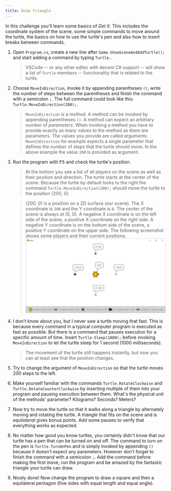 ```yaml
---
title: Draw triangle
---
```


In this challenge you'll learn some basics of *Get It*. This includes the coordinate system of the scene, some simple commands to move around the turtle, the basics on how to use the turtle's pen and also how to insert breaks between commands.

1. Open `Program.cs`, create a new line after `Game.ShowSceneAndAddTurtle();` and start adding a command by typing `Turtle.`.
    > VSCode -- or any other editor with decent C# support -- will show a list of `Turtle` members -- functionality that is related to the turtle.
1. Choose `MoveInDirection`, invoke it by appending parentheses `()`, write the number of steps between the parentheses and finish the command with a semicolon `;`. The full command could look like this: `Turtle.MoveInDirection(200);`.
    > `MoveInDirection` is a *method*. A method can be invoked by appending parentheses `()`. A method can expect an arbitrary number of *parameters*. When invoking a method you have to provide exactly as many values to the method as there are parameters. The values you provide are called *arguments*. `MoveInDirection` for example expects a single parameter that defines the number of steps that the turtle should move. In the above example the value `200` is provided as argument.
1. Run the program with <kbd>F5</kbd> and check the turtle's position.
    > At the bottom you see a list of all players on the scene as well as their position and direction. The turtle starts at the center of the scene. Because the turtle by default looks to the right the command `Turtle.MoveInDirection(200);` should move the turtle to the position (200, 0).

    > *(200, 0)* is a position on a 2D surface (our scene). The X coordinate is `200` and the Y coordinate is `0`. The center of the scene is always at (0, 0). A negative X coordinate is on the left side of the scene, a positive X coordinate on the right side. A negative Y coordinate is on the bottom side of the scene, a positive Y coordinate on the upper side. The following screenshot shows some players and their current positions. ![Coordinate system](coordinate-system.png)
1. I don't know about you, but I never saw a turtle moving that fast. This is because every command in a typical computer program is executed as fast as possible. But there is a command that pauses execution for a specific amount of time. Insert `Turtle.Sleep(1000);` before invoking `MoveInDirection` to let the turtle sleep for 1 second (1000 milliseconds).
    > The movement of the turtle still happens instantly, but now you can at least see that the position changes.
1. Try to change the argument of `MoveInDirection` so that the turtle moves 200 steps to the left.
1. Make yourself familiar with the commands `Turtle.RotateClockwise` and `Turtle.RotateCounterClockwise` by inserting multiple of them into your program and pausing execution between them. What's the physical unit of the methods' parameter? Kilograms? Seconds? Meters?
1. Now try to move the turtle so that it walks along a triangle by alternately moving and rotating the turtle. A triangle that fits on the scene and is *equilateral* gives bonus points. Add some pauses to verify that everything works as expected.
1. No matter how good you know turtles, you certainly didn't know that our turtle has a pen that can be turned on and off. The command to turn on the pen is `Turtle.TurnOnPen` and is simply invoked by appending `()` because it doesn't expect any parameters. However don't forget to finish the command with a semicolon `;`. Add the command before making the first move, run the program and be amazed by the fantastic triangle your turtle can draw.
1. Nicely done! Now change the program to draw a square and then a equilateral pentagon (five sides with equal length and equal angle).
